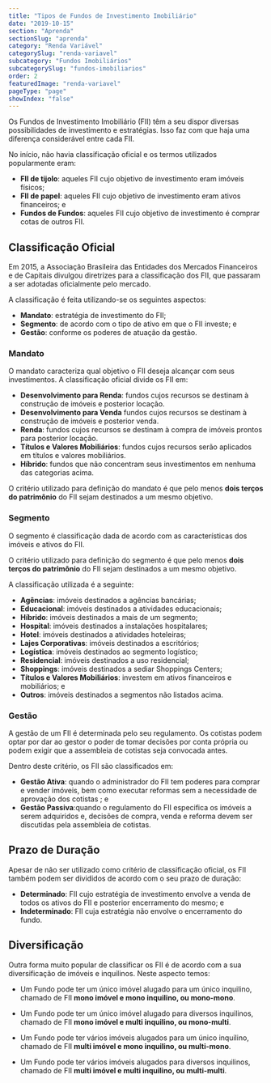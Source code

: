 ```yaml
---
title: "Tipos de Fundos de Investimento Imobiliário"
date: "2019-10-15"
section: "Aprenda"
sectionSlug: "aprenda"
category: "Renda Variável"
categorySlug: "renda-variavel"
subcategory: "Fundos Imobiliários"
subcategorySlug: "fundos-imobiliarios"
order: 2
featuredImage: "renda-variavel"
pageType: "page"
showIndex: "false"
---
```


Os Fundos de Investimento Imobiliário (FII) têm a seu dispor diversas possibilidades de investimento e estratégias. Isso faz com que haja uma diferença considerável entre cada FII.

No início, não havia classificação oficial e os termos utilizados popularmente eram:

- **FII de tijolo**: aqueles FII cujo objetivo de investimento eram imóveis físicos; 
- **FII de papel**: aqueles FII cujo objetivo de investimento eram ativos financeiros; e
- **Fundos de Fundos**: aqueles FII cujo objetivo de investimento é comprar cotas de outros FII.

## Classificação Oficial

Em 2015, a Associação Brasileira das Entidades dos Mercados Financeiros e de Capitais divulgou diretrizes para a classificação dos FII, que passaram a ser adotadas oficialmente pelo mercado.

A classificação é feita utilizando-se os seguintes aspectos:

- **Mandato**: estratégia de investimento do FII;
- **Segmento**: de acordo com o tipo de ativo em que o FII investe; e
- **Gestão**: conforme os poderes de atuação da gestão.

### Mandato

O mandato caracteriza qual objetivo o FII deseja alcançar com seus investimentos. A classificação oficial divide os FII em:

- **Desenvolvimento para Renda**: fundos cujos recursos se destinam à construção de imóveis e posterior locação.
- **Desenvolvimento para Venda** fundos cujos recursos se destinam à construção de imóveis e posterior venda.
- **Renda**: fundos cujos recursos se destinam à compra de imóveis prontos para posterior locação.
- **Títulos e Valores Mobiliários**: fundos cujos recursos serão aplicados em títulos e valores mobiliários.
- **Híbrido**: fundos que não concentram seus investimentos em nenhuma das categorias acima.

O critério utilizado para definição do mandato é que pelo menos **dois terços do patrimônio** do FII sejam destinados a um mesmo objetivo.

### Segmento

O segmento é classificação dada de acordo com as características dos imóveis e ativos do FII.

O critério utilizado para definição do segmento é que pelo menos **dois terços do patrimônio** do FII sejam destinados a um mesmo objetivo.

A classificação utilizada é a seguinte:

- **Agências**: imóveis destinados a agências bancárias;
- **Educacional**: imóveis destinados a atividades educacionais;
- **Híbrido**: imóveis destinados a mais de um segmento;
- **Hospital**: imóveis destinados a instalações hospitalares;
- **Hotel**: imóveis destinados a atividades hoteleiras;
- **Lajes Corporativas**: imóveis destinados a escritórios;
- **Logística**: imóveis destinados ao segmento logístico;
- **Residencial**: imóveis destinados a uso residencial;
- **Shoppings**: imóveis destinados a sediar Shoppings Centers;
- **Títulos e Valores Mobiliários**: investem em ativos financeiros e mobiliários; e
- **Outros**: imóveis destinados a segmentos não listados acima.

### Gestão

A gestão de um FII é determinada pelo seu regulamento. Os cotistas podem optar por dar ao gestor o poder de tomar decisões por conta própria ou podem exigir que a assembleia de cotistas seja convocada antes.

Dentro deste critério, os FII são classificados em:

- **Gestão Ativa**: quando o administrador do FII tem poderes para comprar e vender imóveis, bem como executar reformas sem a necessidade de aprovação dos cotistas ; e
- **Gestão Passiva**:quando o regulamento do FII especifica os imóveis a serem adquiridos e, decisões de compra, venda e reforma devem ser discutidas pela assembleia de cotistas.

## Prazo de Duração

Apesar de não ser utilizado como critério de classificação oficial, os FII também podem ser divididos de acordo com o seu prazo de duração:

- **Determinado**: FII cujo estratégia de investimento envolve a venda de todos os ativos do FII e posterior encerramento do mesmo; e
- **Indeterminado**: FII cuja estratégia não envolve o encerramento do fundo.

## Diversificação

Outra forma muito popular de classificar os FII é de acordo com a sua diversificação de imóveis e inquilinos. Neste aspecto temos:

- Um Fundo pode ter um único imóvel alugado para um único inquilino, chamado de FII **mono imóvel e mono inquilino, ou mono-mono**.

- Um Fundo pode ter um único imóvel alugado para diversos inquilinos, chamado de FII **mono imóvel e multi inquilino, ou mono-multi**.

- Um Fundo pode ter vários imóveis alugados para um único inquilino, chamado de FII **multi imóvel e mono inquilino, ou multi-mono**.

- Um Fundo pode ter vários imóveis alugados para diversos inquilinos, chamado de FII **multi imóvel e multi inquilino, ou multi-multi**.


